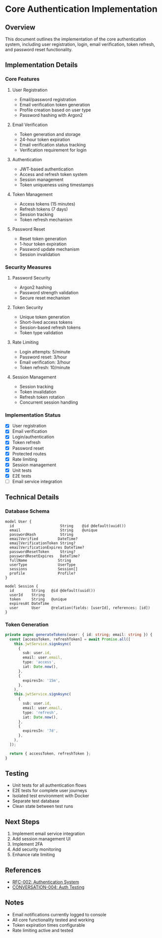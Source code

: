 # Core Authentication Implementation

## Overview
This document outlines the implementation of the core authentication system, including user registration, login, email verification, token refresh, and password reset functionality.

## Implementation Details

### Core Features
1. User Registration
   - Email/password registration
   - Email verification token generation
   - Profile creation based on user type
   - Password hashing with Argon2

2. Email Verification
   - Token generation and storage
   - 24-hour token expiration
   - Email verification status tracking
   - Verification requirement for login

3. Authentication
   - JWT-based authentication
   - Access and refresh token system
   - Session management
   - Token uniqueness using timestamps

4. Token Management
   - Access tokens (15 minutes)
   - Refresh tokens (7 days)
   - Session tracking
   - Token refresh mechanism

5. Password Reset
   - Reset token generation
   - 1-hour token expiration
   - Password update mechanism
   - Session invalidation

### Security Measures
1. Password Security
   - Argon2 hashing
   - Password strength validation
   - Secure reset mechanism

2. Token Security
   - Unique token generation
   - Short-lived access tokens
   - Session-based refresh tokens
   - Token type validation

3. Rate Limiting
   - Login attempts: 5/minute
   - Password reset: 3/hour
   - Email verification: 3/hour
   - Token refresh: 10/minute

4. Session Management
   - Session tracking
   - Token invalidation
   - Refresh token rotation
   - Concurrent session handling

### Implementation Status
- [x] User registration
- [x] Email verification
- [x] Login/authentication
- [x] Token refresh
- [x] Password reset
- [x] Protected routes
- [x] Rate limiting
- [x] Session management
- [x] Unit tests
- [x] E2E tests
- [ ] Email service integration

## Technical Details

### Database Schema
```prisma
model User {
  id                     String    @id @default(uuid())
  email                  String    @unique
  passwordHash           String
  emailVerified         DateTime?
  emailVerificationToken String?
  emailVerificationExpires DateTime?
  passwordResetToken     String?
  passwordResetExpires   DateTime?
  fullName              String
  userType              UserType
  sessions              Session[]
  profile               Profile?
}

model Session {
  id        String   @id @default(uuid())
  userId    String
  token     String   @unique
  expiresAt DateTime
  user      User     @relation(fields: [userId], references: [id])
}
```

### Token Generation
```typescript
private async generateTokens(user: { id: string; email: string }) {
  const [accessToken, refreshToken] = await Promise.all([
    this.jwtService.signAsync(
      {
        sub: user.id,
        email: user.email,
        type: 'access',
        iat: Date.now(),
      },
      {
        expiresIn: '15m',
      },
    ),
    this.jwtService.signAsync(
      {
        sub: user.id,
        email: user.email,
        type: 'refresh',
        iat: Date.now(),
      },
      {
        expiresIn: '7d',
      },
    ),
  ]);

  return { accessToken, refreshToken };
}
```

## Testing
- Unit tests for all authentication flows
- E2E tests for complete user journeys
- Isolated test environment with Docker
- Separate test database
- Clean state between test runs

## Next Steps
1. Implement email service integration
2. Add session management UI
3. Implement 2FA
4. Add security monitoring
5. Enhance rate limiting

## References
- [RFC-002: Authentication System](../rfc/RFC-002-Authentication.md)
- [CONVERSATION-004: Auth Testing](./CONVERSATION-004-Auth-Testing.md)

## Notes
- Email notifications currently logged to console
- All core functionality tested and working
- Token expiration times configurable
- Rate limiting active and tested 